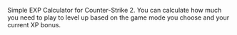 Simple EXP Calculator for Counter-Strike 2.
You can calculate how much you need to play to level up based on the game mode you choose and your current XP bonus.
